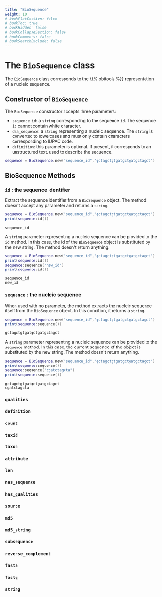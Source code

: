 ```yaml
---
title: "BioSequence"
weight: 10
# bookFlatSection: false
# bookToc: true
# bookHidden: false
# bookCollapseSection: false
# bookComments: false
# bookSearchExclude: false
---
```


# The `BioSequence` class 

The `BioSequence` class corresponds to the {{% obitools %}} representation of a nucleic sequence.

## Constructor of `BioSequence`

The `BioSequence` constructor accepts three parameters:

- `sequence_id`: a `string` corresponding to the sequence `id`. The sequence `id` cannot contain white character.
- `dna_sequence`: a `string` representing a nucleic sequence. The `string` is
  converted to lowercases and must only contain characters corresponding to
  IUPAC code.
- `definition`: this parameter is optional. If present, it corresponds to an
  unstructured text, used to describe the sequence.

```lua
sequence = BioSequence.new("sequence_id","gctagctgtgatgctgatgctagct")
```

## BioSequence Methods

### `id` : the sequence identifier

Extract the sequence identifier from a `BioSequence` object.
The method doesn't accept any parameter and returns a `string`.

```lua
sequence = BioSequence.new("sequence_id","gctagctgtgatgctgatgctagct")
print(sequence:id())
```
```
sequence_id
```

A `string` parameter representing a nucleic sequence can be provided to the
`id` method. In this case, the id of the `BioSequence` object is
substituted by the new string. The method doesn't return anything.

```lua
sequence = BioSequence.new("sequence_id","gctagctgtgatgctgatgctagct")
print(sequence:id())
sequence:sequence("new_id")
print(sequence:id())
```
```
sequence_id
new_id
```


### `sequence` : the nucleic sequence

When used with no parameter, the method extracts the nucleic sequence itself from the `BioSequence` object.
In this condition, it returns a `string`.

```lua
sequence = BioSequence.new("sequence_id","gctagctgtgatgctgatgctagct")
print(sequence:sequence())
```
```
gctagctgtgatgctgatgctagct
```

A `string` parameter representing a nucleic sequence can be provided to the
`sequence` method. In this case, the current sequence of the object is
substituted by the new string. The method doesn't return anything.

```lua
sequence = BioSequence.new("sequence_id","gctagctgtgatgctgatgctagct")
print(sequence:sequence())
sequence:sequence("cgatctagcta")
print(sequence:sequence())
```
```
gctagctgtgatgctgatgctagct
cgatctagcta
```



### `qualities`

### `definition`

### `count`

### `taxid`

### `taxon`

### `attribute`

### `len`

### `has_sequence`

### `has_qualities`

### `source`

### `md5`

### `md5_string`

### `subsequence`

### `reverse_complement`

### `fasta`

### `fastq`

### `string`
